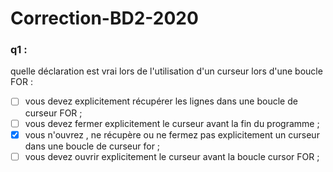 # Correction-BD2-2020

### q1 :
   quelle déclaration est vrai lors de l'utilisation d'un curseur lors d'une boucle FOR : 
- [ ] vous devez explicitement récupérer les lignes dans une boucle de curseur FOR ;
- [ ] vous devez fermer explicitement le curseur avant la fin du programme ; 
- [x] vous n'ouvrez , ne récupère ou  ne fermez pas explicitement un curseur dans une boucle de curseur for ; 
- [ ] vous devez ouvrir explicitement le curseur avant la boucle cursor FOR ; 
